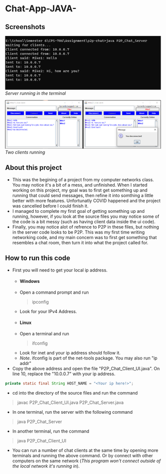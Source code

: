 # Chat-App-JAVA-

## Screenshots

![Image of server running](images/Capture.PNG)
*Server running in the terminal*

![Image of two running clients](images/Capture1.PNG)
*Two clients running*

## About this project
* This was the begining of a project from my computer networks class. You may notice it's a bit of a mess, and unfinished. When I started working on this project, my goal was to first get something up and running that could send messages, then refine it into somthing a little better with more features. Unfortunatly COVID happened and the project was cancelled before I could finish it.
* I managed to complete my first goal of getting something up and running, however, if you look at the source files you may notice some of the code is a bit messy (such as having client data inside the ui code).
* Finally, you may notice alot of refrence to P2P in these files, but nothing in the server code looks to be P2P. This was my first time writing networking code, and my main concern was to first get something that resembles a chat room, then turn it into what the project called for.

## How to run this code
* First you will need to get your local ip address.
  * #### Windows
  * Open a command prompt and run
    > ipconfig
  * Look for your IPv4 Address.
  * #### Linux
  * Open a terminal and run
    > ifconfig 
  * Look for inet and your ip address should follow it.
  * *Note*. ifconfig is part of the net-tools package. You may also run "ip addr"
* Copy the above address and open the file "P2P_Chat_Client_UI.java". On line 10, replace the "10.0.0.7" with your ip address.
```java
private static final String HOST_NAME = "<Your ip here!>";
```
* cd into the directory of the source files and run the command
> javac P2P_Chat_Client_UI.java P2P_Chat_Server.java
* In one terminal, run the server with the following command
> java P2P_Chat_Server
* In another terminal, run the command
> java P2P_Chat_Client_UI
* You can run a number of chat clients at the same time by opening more terminals and running the above command. Or by connect with other computers on the same network (*This program won't connect outside of the local network it's running in*).

